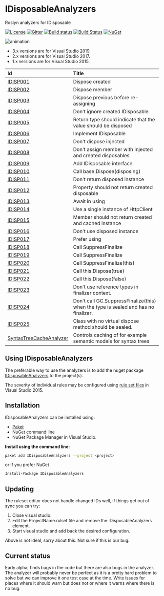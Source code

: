 # IDisposableAnalyzers
Roslyn analyzers for IDisposable

[![License](https://img.shields.io/badge/license-MIT-blue.svg)](LICENSE)
[![Gitter](https://badges.gitter.im/DotNetAnalyzers/IDisposableAnalyzers.svg)](https://gitter.im/DotNetAnalyzers/IDisposableAnalyzers?utm_source=badge&utm_medium=badge&utm_campaign=pr-badge&utm_content=badge)
[![Build status](https://ci.appveyor.com/api/projects/status/nt35pbd1r08vj2m8/branch/master?svg=true)](https://ci.appveyor.com/project/JohanLarsson/idisposableanalyzers/branch/master)
[![Build Status](https://dev.azure.com/DotNetAnalyzers/IDisposableAnalyzers/_apis/build/status/IDisposableAnalyzers-CI?branchName=master)](https://dev.azure.com/DotNetAnalyzers/IDisposableAnalyzers/_build/latest?definitionId=1&branchName=master)
[![NuGet](https://img.shields.io/nuget/v/IDisposableAnalyzers.svg)](https://www.nuget.org/packages/IDisposableAnalyzers/)

![animation](https://user-images.githubusercontent.com/1640096/51797806-5efa7380-220a-11e9-918d-c1b39da79c38.gif)

* 3.x versions are for Visual Studio 2019.
* 2.x versions are for Visual Studio 2017.
* 1.x versions are for Visual Studio 2015.

| Id       | Title
| :--      | :--
| [IDISP001](https://github.com/DotNetAnalyzers/IDisposableAnalyzers/blob/master/documentation/IDISP001.md)| Dispose created
| [IDISP002](https://github.com/DotNetAnalyzers/IDisposableAnalyzers/blob/master/documentation/IDISP002.md)| Dispose member
| [IDISP003](https://github.com/DotNetAnalyzers/IDisposableAnalyzers/blob/master/documentation/IDISP003.md)| Dispose previous before re-assigning
| [IDISP004](https://github.com/DotNetAnalyzers/IDisposableAnalyzers/blob/master/documentation/IDISP004.md)| Don't ignore created IDisposable
| [IDISP005](https://github.com/DotNetAnalyzers/IDisposableAnalyzers/blob/master/documentation/IDISP005.md)| Return type should indicate that the value should be disposed
| [IDISP006](https://github.com/DotNetAnalyzers/IDisposableAnalyzers/blob/master/documentation/IDISP006.md)| Implement IDisposable
| [IDISP007](https://github.com/DotNetAnalyzers/IDisposableAnalyzers/blob/master/documentation/IDISP007.md)| Don't dispose injected
| [IDISP008](https://github.com/DotNetAnalyzers/IDisposableAnalyzers/blob/master/documentation/IDISP008.md)| Don't assign member with injected and created disposables
| [IDISP009](https://github.com/DotNetAnalyzers/IDisposableAnalyzers/blob/master/documentation/IDISP009.md)| Add IDisposable interface
| [IDISP010](https://github.com/DotNetAnalyzers/IDisposableAnalyzers/blob/master/documentation/IDISP010.md)| Call base.Dispose(disposing)
| [IDISP011](https://github.com/DotNetAnalyzers/IDisposableAnalyzers/blob/master/documentation/IDISP011.md)| Don't return disposed instance
| [IDISP012](https://github.com/DotNetAnalyzers/IDisposableAnalyzers/blob/master/documentation/IDISP012.md)| Property should not return created disposable
| [IDISP013](https://github.com/DotNetAnalyzers/IDisposableAnalyzers/blob/master/documentation/IDISP013.md)| Await in using
| [IDISP014](https://github.com/DotNetAnalyzers/IDisposableAnalyzers/blob/master/documentation/IDISP014.md)| Use a single instance of HttpClient
| [IDISP015](https://github.com/DotNetAnalyzers/IDisposableAnalyzers/blob/master/documentation/IDISP015.md)| Member should not return created and cached instance
| [IDISP016](https://github.com/DotNetAnalyzers/IDisposableAnalyzers/blob/master/documentation/IDISP016.md)| Don't use disposed instance
| [IDISP017](https://github.com/DotNetAnalyzers/IDisposableAnalyzers/blob/master/documentation/IDISP017.md)| Prefer using
| [IDISP018](https://github.com/DotNetAnalyzers/IDisposableAnalyzers/blob/master/documentation/IDISP018.md)| Call SuppressFinalize
| [IDISP019](https://github.com/DotNetAnalyzers/IDisposableAnalyzers/blob/master/documentation/IDISP019.md)| Call SuppressFinalize
| [IDISP020](https://github.com/DotNetAnalyzers/IDisposableAnalyzers/blob/master/documentation/IDISP020.md)| Call SuppressFinalize(this)
| [IDISP021](https://github.com/DotNetAnalyzers/IDisposableAnalyzers/blob/master/documentation/IDISP021.md)| Call this.Dispose(true)
| [IDISP022](https://github.com/DotNetAnalyzers/IDisposableAnalyzers/blob/master/documentation/IDISP022.md)| Call this.Dispose(false)
| [IDISP023](https://github.com/DotNetAnalyzers/IDisposableAnalyzers/blob/master/documentation/IDISP023.md)| Don't use reference types in finalizer context.
| [IDISP024](https://github.com/DotNetAnalyzers/IDisposableAnalyzers/blob/master/documentation/IDISP024.md)| Don't call GC.SuppressFinalize(this) when the type is sealed and has no finalizer.
| [IDISP025](https://github.com/DotNetAnalyzers/IDisposableAnalyzers/blob/master/documentation/IDISP025.md)| Class with no virtual dispose method should be sealed.
| [SyntaxTreeCacheAnalyzer]()| Controls caching of for example semantic models for syntax trees

## Using IDisposableAnalyzers

The preferable way to use the analyzers is to add the nuget package [IDisposableAnalyzers](https://www.nuget.org/packages/IDisposableAnalyzers/)
to the project(s).

The severity of individual rules may be configured using [rule set files](https://msdn.microsoft.com/en-us/library/dd264996.aspx)
in Visual Studio 2015.

## Installation

IDisposableAnalyzers can be installed using:
- [Paket](https://fsprojects.github.io/Paket/) 
- NuGet command line
- NuGet Package Manager in Visual Studio.


**Install using the command line:**
```bash
paket add IDisposableAnalyzers --project <project>
```

or if you prefer NuGet
```bash
Install-Package IDisposableAnalyzers
```

## Updating

The ruleset editor does not handle changed IDs well, if things get out of sync you can try:

1) Close visual studio.
2) Edit the ProjectName.rulset file and remove the IDisposableAnalyzers element.
3) Start visual studio and add back the desired configuration.

Above is not ideal, sorry about this. Not sure if this is our bug.


## Current status

Early alpha, finds bugs in the code but there are also bugs in the analyzer. The analyzer will probably never be perfect as it is a pretty hard problem to solve but we can improve it one test case at the time.
Write issues for places where it should warn but does not or where it warns where there is no bug.
